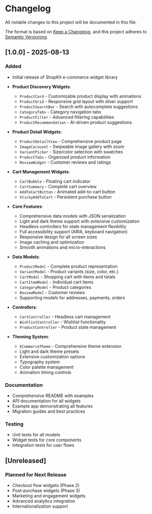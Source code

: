 # Changelog

All notable changes to this project will be documented in this file.

The format is based on [Keep a Changelog](https://keepachangelog.com/en/1.0.0/),
and this project adheres to [Semantic Versioning](https://semver.org/spec/v2.0.0.html).

## [1.0.0] - 2025-08-13

### Added
- Initial release of ShopKit e-commerce widget library
- **Product Discovery Widgets**:
  - `ProductCard` - Customizable product display with animations
  - `ProductGrid` - Responsive grid layout with sliver support
  - `ProductSearchBar` - Search with autocomplete suggestions
  - `CategoryTabs` - Category navigation tabs
  - `ProductFilter` - Advanced filtering capabilities
  - `ProductRecommendation` - AI-driven product suggestions

- **Product Detail Widgets**:
  - `ProductDetailView` - Comprehensive product page
  - `ImageCarousel` - Swipeable image gallery with zoom
  - `VariantPicker` - Size/color selection with swatches
  - `ProductTabs` - Organized product information
  - `ReviewWidget` - Customer reviews and ratings

- **Cart Management Widgets**:
  - `CartBubble` - Floating cart indicator
  - `CartSummary` - Complete cart overview
  - `AddToCartButton` - Animated add-to-cart button
  - `StickyAddToCart` - Persistent purchase button

- **Core Features**:
  - Comprehensive data models with JSON serialization
  - Light and dark theme support with extensive customization
  - Headless controllers for state management flexibility
  - Full accessibility support (ARIA, keyboard navigation)
  - Responsive design for all screen sizes
  - Image caching and optimization
  - Smooth animations and micro-interactions

- **Data Models**:
  - `ProductModel` - Complete product representation
  - `VariantModel` - Product variants (size, color, etc.)
  - `CartModel` - Shopping cart with items and totals
  - `CartItemModel` - Individual cart items
  - `CategoryModel` - Product categories
  - `ReviewModel` - Customer reviews
  - Supporting models for addresses, payments, orders

- **Controllers**:
  - `CartController` - Headless cart management
  - `WishlistController` - Wishlist functionality
  - `ProductController` - Product state management

- **Theming System**:
  - `ECommerceTheme` - Comprehensive theme extension
  - Light and dark theme presets
  - Extensive customization options
  - Typography system
  - Color palette management
  - Animation timing controls

### Documentation
- Comprehensive README with examples
- API documentation for all widgets
- Example app demonstrating all features
- Migration guides and best practices

### Testing
- Unit tests for all models
- Widget tests for core components
- Integration tests for user flows

## [Unreleased]

### Planned for Next Release
- Checkout flow widgets (Phase 2)
- Post-purchase widgets (Phase 3)
- Marketing and engagement widgets
- Advanced analytics integration
- Internationalization support